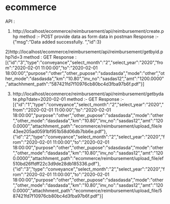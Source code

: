 # ecommerce

API :
1) http://localhost/ecommerce/reimbursement/api/reimbursement/create.php
method :- POST
provide data as form data in postman
Response :- {"msg":"Data added successfully. ","id":3}

2)http://localhost/ecommerce/reimbursement/api/reimbursement/getbyid.php?id=3
method : GET
Response : [{"id":"3","type":"conveyance","select_month":"2","select_year":"2020","from":"2020-02-01 11:00:00","to":"2020-02-01 18:00:00","purpose":"other","other_pupose":"sdasdasda","mode":"other","other_mode":"dasdasda","km":"10.80","inv_no":"sasdas12","amt":"1200.0000","attachhment_path":"587421fd7f10976cb80bc4d3fba97b6f.pdf"}]

3) http://localhost/ecommerce/reimbursement/api/reimbursement/getbydate.php?date=2020-02-01
method :- GET
Response :- [{"id":"1","type":"conveyance","select_month":"2","select_year":"2020","from":"2020-02-01 11:00:00","to":"2020-02-01 18:00:00","purpose":"other","other_pupose":"sdasdasda","mode":"other","other_mode":"dasdasda","km":"10.80","inv_no":"sasdas12","amt":"1200.0000","attachhment_path":"ecommerce/reimbursement/upload_file/e43ee205ad0591bf951b58d06db7bb6e.pdf"},{"id":"2","type":"conveyance","select_month":"2","select_year":"2020","from":"2020-02-01 11:00:00","to":"2020-02-01 18:00:00","purpose":"other","other_pupose":"sdasdasda","mode":"other","other_mode":"dasdasda","km":"10.80","inv_no":"sasdas12","amt":"1200.0000","attachhment_path":"ecommerce/reimbursement/upload_file/ef510bd26ffdff22c3d9de28db185336.pdf"},{"id":"3","type":"conveyance","select_month":"2","select_year":"2020","from":"2020-02-01 11:00:00","to":"2020-02-01 18:00:00","purpose":"other","other_pupose":"sdasdasda","mode":"other","other_mode":"dasdasda","km":"10.80","inv_no":"sasdas12","amt":"1200.0000","attachhment_path":"ecommerce/reimbursement/upload_file/587421fd7f10976cb80bc4d3fba97b6f.pdf"}]